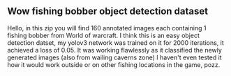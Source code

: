## Wow fishing bobber object detection dataset
Hello, in this zip you will find 160 annotated images each containing 1 fishing bobber from World of warcraft.
I think this is an easy object detection datset, my yolov3 network was trained on it for 2000 iterations, it achieved
a loss of 0.05. It was working flawlessly as it classified the newly generated images (also from wailing caverns zone)
I haven't even tested it how it would work outside or on other fishing locations in the game, pozz.
